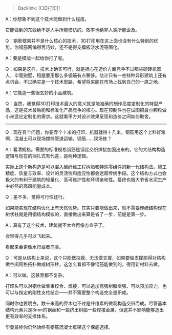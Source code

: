 > Backlink: [[3D打印]]

A：你想象不到这个技术能做到什么程度。

它能做到的东西绝不是人手所能模仿的。效率也绝非人类所能企及。

Q：钢筋框架并不是什么核心的技术，3D打印用在这上面也没有什么特别的优势。你钢筋网编得再巧妙，还不是得支模板浇水泥等固化。

A：要是模版一起给你打了呢。

Q：如果是这样，技术上确实可行，就是担心在造价方面竞争不过那些砌砖机器人，毕竟别墅，租屋要用那么多钢筋有点奢侈。估计只有一些特种异形建筑上还有点机会。不过确实是一个技术思路，希望将来能在市场上找到自己的一席之地。

A：它能造一些很玄妙的小品建筑。

Q：当然，我觉得3D打印技术最大的意义就是能准确的制作高度定制化的特型产品，这是技术最后能和标准化产品竞争的核心。现在预制件也在试图把最小颗粒做小来适应定制化的需求。这就看甲方对设计效果呈现和造价之间如何取舍。

---

Q：现在有个问题，你要弄个十米的打印，机器就得十几米。钢筋用这个上料好难啊，混凝土可以现场搅拌管道运输，钢筋......现场练？

A：看清规格。需要的标准规格钢筋是钢丝交织焊接加固出来的。它的大结构构造逻辑与现在的捆扎式有代差，是两种逻辑。

实际上这个新构造是可以混入碳纤维工程树脂和特殊零组件的新一代结构法。施工精度、质量与效率、设计的灵活性和适应性都会远超传统手段。这个结构方式也会极大的有利于建筑的轻量化、高可维护性和环境亲和性。最终也极大节省水泥生产中必然的高昂能量成本。

Q：差不多，觉得可行性还行。

如果能实现在结构优化上有天然优势。其实只要能做出来，就不需要传统结构现在树状柱就是用钢结构模拟的，直接做出来算是省了一步，前提是第一步。

A：真有了这个技术，建筑就不太会再像方盒子了。

会轻得几乎可以飞起来。

看起来会更像水母或者鸟类。

Q：可是从结构上来说，这个只能做拉膜，无法做支撑，如果要做支撑那得对结构做空间网格拓扑做成树形柱，这怎么看都不像钢筋能做到的，得用新材料去做。

A：可以做。这甚至都不复杂。

打印头可以对钢丝做集束绞合、焊接，可以追加高强树脂增强、可以预加应力，也可以与指定的刚性支柱结合——并不需要整个构造完全是织成。

同时你也要明白，数十米高的乔木也不过是纤维素的微观构造交织而成。尽管基本结构元素只是3mm的钢丝和一些挤出树脂一些焊接金厲，但这并不影响能够造出更有效率的支撑体系。

毕竟最终你仍然始终有钢筋混凝士框架这个保底选择。
